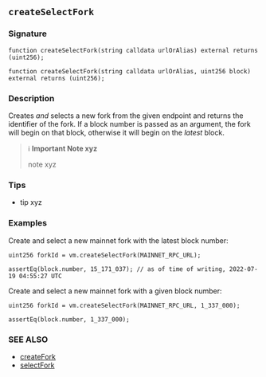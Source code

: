 ## `createSelectFork`

### Signature

```solidity
function createSelectFork(string calldata urlOrAlias) external returns (uint256);
```

```solidity
function createSelectFork(string calldata urlOrAlias, uint256 block) external returns (uint256);
```

### Description

Creates _and_ selects a new fork from the given endpoint and returns the identifier of the fork. If a block number is passed as an argument, the fork will begin on that block, otherwise it will begin on the _latest_ block.

> ℹ️ **Important Note xyz**
>
> note xyz

### Tips

- tip xyz

### Examples

Create and select a new mainnet fork with the latest block number:

```solidity
uint256 forkId = vm.createSelectFork(MAINNET_RPC_URL);

assertEq(block.number, 15_171_037); // as of time of writing, 2022-07-19 04:55:27 UTC
```

Create and select a new mainnet fork with a given block number:

```solidity
uint256 forkId = vm.createSelectFork(MAINNET_RPC_URL, 1_337_000);

assertEq(block.number, 1_337_000);
```

### SEE ALSO

- [createFork](./create-fork.md)
- [selectFork](./select-fork.md)
